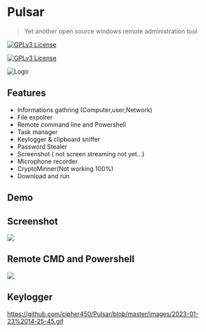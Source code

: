
#   Pulsar

 > Yet another open source windows remote administration tool
 

 
[![GPLv3 License](https://img.shields.io/badge/License-GPL%20v3-yellow.svg)](https://opensource.org/licenses/)

[![GPLv3 License](https://img.shields.io/github/v/tag/cipher450/pulsar?style=for-the-badge)](https://github.com/cipher450/Pulsar/releases/tag/v1.0.0-beta)


![Logo](https://repository-images.githubusercontent.com/569029997/591cc0b2-f0f9-4eb7-9270-a220d7dfff7b)


## Features

- Informations gathring (Computer,user,Network)
- File expolrer
- Remote command line and Powershell
- Task manager
- Keylogger & clipboard sniffer
- Password Stealer
- Screenshot ( not screen streaming not yet...)
- Microphone recorder
- CryptoMinner(Not working 100%)
- Download and run



## Demo
## Screenshot 
![](https://github.com/cipher450/Pulsar/blob/master/images/2023-01-23%2014-14-05.gif)



## Remote CMD and Powershell 
![](https://github.com/cipher450/Pulsar/blob/master/images/2023-01-23%2014-22-20.gif)


## Keylogger 

https://github.com/cipher450/Pulsar/blob/master/images/2023-01-23%2014-25-45.gif
